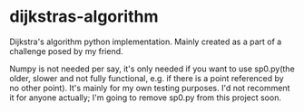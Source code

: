 # dijkstras-algorithm
Dijkstra's algorithm python implementation. Mainly created as a part of a challenge posed by my friend.

Numpy is not needed per say, it's only needed if you want to use sp0.py(the older,
slower and not fully functional, e.g. if there is a point referenced by no other point).
It's mainly for my own testing purposes. I'd not recomment it for anyone actually;
I'm going to remove sp0.py from this project soon.

